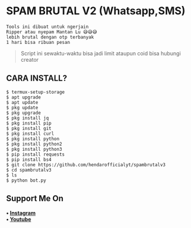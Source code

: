 # SPAM BRUTAL V2 (Whatsapp,SMS)
```
Tools ini dibuat untuk ngerjain
Ripper atau nyepam Mantan Lu 😅😅😅
lebih brutal dengan otp terbanyak
1 hari bisa ribuan pesan
```
> Script ini sewaktu-waktu bisa jadi limit ataupun coid bisa hubungi creator
## CARA INSTALL?
```
$ termux-setup-storage
$ apt upgrade
$ apt update
$ pkg update
$ pkg upgrade
$ pkg install jq
$ pkg install pip
$ pkg install git
$ pkg install curl
$ pkg install python
$ pkg install python2
$ pkg install python3
$ pip install requests
$ pip install bs4
$ git clone https://github.com/hendarofficialyt/spambrutalv3
$ cd spambrutalv3
$ ls
$ python bot.py
```
## Support Me On
<b>• [Instagram](https://www.instagram.com/h20_sripter/)</b>
<br>
<b>• [Youtube](https://www.youtube.com/c/HendarOfficial1)</b>
</br>
